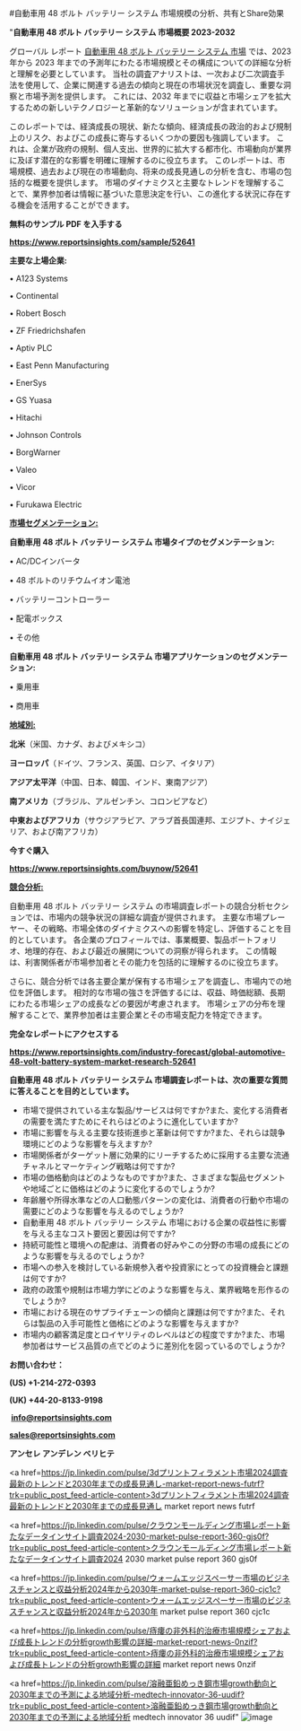 #自動車用 48 ボルト バッテリー システム 市場規模の分析、共有とShare効果

"<strong>自動車用 48 ボルト バッテリー システム 市場概要 2023-2032</strong>

グローバル レポート <a href=https://www.reportsinsights.com/sample/52641>自動車用 48 ボルト バッテリー システム 市場</a> では、2023 年から 2023 年までの予測年にわたる市場規模とその構成についての詳細な分析と理解を必要としています。 当社の調査アナリストは、一次および二次調査手法を使用して、企業に関連する過去の傾向と現在の市場状況を調査し、重要な洞察と市場予測を提供します。 これには、2032 年までに収益と市場シェアを拡大​​するための新しいテクノロジーと革新的なソリューションが含まれています。

このレポートでは、経済成長の現状、新たな傾向、経済成長の政治的および規制上のリスク、およびこの成長に寄与するいくつかの要因も強調しています。 これは、企業が政府の規制、個人支出、世界的に拡大する都市化、市場動向が業界に及ぼす潜在的な影響を明確に理解するのに役立ちます。 このレポートは、市場規模、過去および現在の市場動向、将来の成長見通しの分析を含む、市場の包括的な概要を提供します。 市場のダイナミクスと主要なトレンドを理解することで、業界参加者は情報に基づいた意思決定を行い、この進化する状況に存在する機会を活用することができます。

<strong><b>無料のサンプル PDF を入手する</b></strong>

<a href=https://www.reportsinsights.com/sample/52641><strong><u>https://www.reportsinsights.com/sample/52641</u></strong></a>

<strong>主要な上場企業:</strong>

• A123 Systems

• Continental

• Robert Bosch

• ZF Friedrichshafen

• Aptiv PLC

• East Penn Manufacturing

• EnerSys

• GS Yuasa

• Hitachi

• Johnson Controls

• BorgWarner

• Valeo

• Vicor

• Furukawa Electric

<strong><u>市場セグメンテーション</u></strong><strong><u>:</u></strong>

<strong>自動車用 48 ボルト バッテリー システム 市場タイプのセグメンテーション:</strong>

• AC/DCインバータ

• 48 ボルトのリチウムイオン電池

• バッテリーコントローラー

• 配電ボックス

• その他

<strong>自動車用 48 ボルト バッテリー システム 市場アプリケーションのセグメンテーション:</strong>

• 乗用車

• 商用車

<strong><u>地域別</u></strong><strong><u>:</u></strong>

<strong>北米</strong>（米国、カナダ、およびメキシコ）

<strong>ヨーロッパ</strong>（ドイツ、フランス、英国、ロシア、イタリア）

<strong>アジア太平洋</strong>（中国、日本、韓国、インド、東南アジア）

<strong>南アメリカ</strong>（ブラジル、アルゼンチン、コロンビアなど）

<strong>中東およびアフリカ</strong>（サウジアラビア、アラブ首長国連邦、エジプト、ナイジェリア、および南アフリカ）

<strong>今すぐ購入</strong>

<a href=https://www.reportsinsights.com/buynow/52641><strong><u>https://www.reportsinsights.com/buynow/52641</u></strong></a>

<strong><u>競合分析:</u></strong>

自動車用 48 ボルト バッテリー システム の市場調査レポートの競合分析セクションでは、市場内の競争状況の詳細な調査が提供されます。 主要な市場プレーヤー、その戦略、市場全体のダイナミクスへの影響を特定し、評価することを目的としています。 各企業のプロフィールでは、事業概要、製品ポートフォリオ、地理的存在、および最近の展開についての洞察が得られます。 この情報は、利害関係者が市場参加者とその能力を包括的に理解するのに役立ちます。

さらに、競合分析では各主要企業が保有する市場シェアを調査し、市場内での地位を評価します。 相対的な市場の強さを評価するには、収益、時価総額、長期にわたる市場シェアの成長などの要因が考慮されます。 市場シェアの分布を理解することで、業界参加者は主要企業とその市場支配力を特定できます。

<strong>完全なレポートにアクセスする</strong>

<a href=https://www.reportsinsights.com/industry-forecast/global-automotive-48-volt-battery-system-market-research-52641><strong><u><b>https://www.reportsinsights.com/industry-forecast/global-automotive-48-volt-battery-system-market-research-52641</b></u></strong></a>

<strong><b>自動車用 48 ボルト バッテリー システム 市場調査レポートは、次の重要な質問に答えることを目的としています。</b></strong>
<ul>
  <li>市場で提供されている主な製品/サービスは何ですか?また、変化する消費者の需要を満たすためにそれらはどのように進化していますか?</li>
  <li>市場に影響を与える主要な技術進歩と革新は何ですか?また、それらは競争環境にどのような影響を与えますか?</li>
  <li>市場関係者がターゲット層に効果的にリーチするために採用する主要な流通チャネルとマーケティング戦略は何ですか?</li>
  <li>市場の価格動向はどのようなものですか?また、さまざまな製品セグメントや地域ごとに価格はどのように変化するのでしょうか?</li>
  <li>年齢層や所得水準などの人口動態パターンの変化は、消費者の行動や市場の需要にどのような影響を与えるのでしょうか?</li>
  <li>自動車用 48 ボルト バッテリー システム 市場における企業の収益性に影響を与える主なコスト要因と要因は何ですか?</li>
  <li>持続可能性と環境への配慮は、消費者の好みやこの分野の市場の成長にどのような影響を与えるのでしょうか?</li>
  <li>市場への参入を検討している新規参入者や投資家にとっての投資機会と課題は何ですか?</li>
  <li>政府の政策や規制は市場力学にどのような影響を与え、業界戦略を形作るのでしょうか?</li>
  <li>市場における現在のサプライチェーンの傾向と課題は何ですか?また、それらは製品の入手可能性と価格にどのような影響を与えますか?</li>
  <li>市場内の顧客満足度とロイヤリティのレベルはどの程度ですか?また、市場参加者はサービス品質の点でどのように差別化を図っているのでしょうか?</li>
</ul>
<strong>お問い合わせ：</strong>

<strong>(US) +1-214-272-0393</strong>

<strong>(UK) +44-20-8133-9198</strong>

<strong> </strong><a href=info@reportsinsights.com><strong><u>info@reportsinsights.com</u></strong></a>

<a href=sales@reportsinsights.com><strong><u>sales@reportsinsights.com</u></strong></a>

<strong>アンセレ アンデレン ベリヒテ</strong>

<a href=https://jp.linkedin.com/pulse/3dプリントフィラメント市場2024調査最新のトレンドと2030年までの成長見通し-market-report-news-futrf?trk=public_post_feed-article-content>3dプリントフィラメント市場2024調査最新のトレンドと2030年までの成長見通し market report news futrf</a>

<a href=https://jp.linkedin.com/pulse/クラウンモールディング市場レポート新たなデータインサイト調査2024-2030-market-pulse-report-360-gjs0f?trk=public_post_feed-article-content>クラウンモールディング市場レポート新たなデータインサイト調査2024 2030 market pulse report 360 gjs0f</a>

<a href=https://jp.linkedin.com/pulse/ウォームエッジスペーサー市場のビジネスチャンスと収益分析2024年から2030年-market-pulse-report-360-cjc1c?trk=public_post_feed-article-content>ウォームエッジスペーサー市場のビジネスチャンスと収益分析2024年から2030年 market pulse report 360 cjc1c</a>

<a href=https://jp.linkedin.com/pulse/痔瘻の非外科的治療市場規模シェアおよび成長トレンドの分析growth影響の詳細-market-report-news-0nzif?trk=public_post_feed-article-content>痔瘻の非外科的治療市場規模シェアおよび成長トレンドの分析growth影響の詳細 market report news 0nzif</a>

<a href=https://jp.linkedin.com/pulse/溶融亜鉛めっき鋼市場growth動向と2030年までの予測による地域分析-medtech-innovator-36-uudif?trk=public_post_feed-article-content>溶融亜鉛めっき鋼市場growth動向と2030年までの予測による地域分析 medtech innovator 36 uudif</a>"
![image](https://github.com/ahaan12367/RIMarket24/assets/158471582/f4c04f1b-cb3a-458c-b08d-94d60b65cb04)
